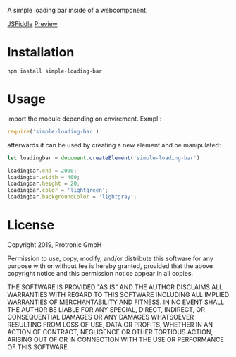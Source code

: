 A simple loading bar inside of a webcomponent.

[JSFiddle](https://jsfiddle.net/razoth/cdet9o7q/3/)
[Preview](https://unpkg.com/simple-loading-bar@1.0.2/index.html)

# Installation

```
npm install simple-loading-bar
```


# Usage

import the module depending on envirement. Exmpl.:
```javascript
require('simple-loading-bar')
```

afterwards it can be used by creating a new element and be manipulated:
```javascript
let loadingbar = document.createElement('simple-loading-bar')

loadingbar.end = 2000;
loadingbar.width = 400;
loadingbar.height = 20;
loadingbar.color = 'lightgreen';
loadingbar.backgroundColor = 'lightgray';
```

# License 

Copyright 2019, Protronic GmbH

Permission to use, copy, modify, and/or distribute this software for any
purpose with or without fee is hereby granted, provided that the above
copyright notice and this permission notice appear in all copies.

THE SOFTWARE IS PROVIDED "AS IS" AND THE AUTHOR DISCLAIMS ALL WARRANTIES
WITH REGARD TO THIS SOFTWARE INCLUDING ALL IMPLIED WARRANTIES OF
MERCHANTABILITY AND FITNESS. IN NO EVENT SHALL THE AUTHOR BE LIABLE FOR
ANY SPECIAL, DIRECT, INDIRECT, OR CONSEQUENTIAL DAMAGES OR ANY DAMAGES
WHATSOEVER RESULTING FROM LOSS OF USE, DATA OR PROFITS, WHETHER IN AN
ACTION OF CONTRACT, NEGLIGENCE OR OTHER TORTIOUS ACTION, ARISING OUT OF
OR IN CONNECTION WITH THE USE OR PERFORMANCE OF THIS SOFTWARE.
